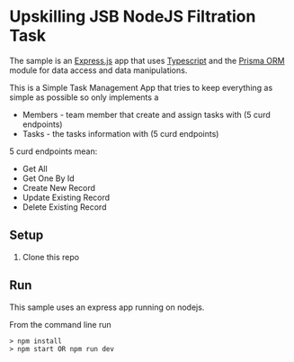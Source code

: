 # Upskilling JSB NodeJS Filtration Task

The sample is an [Express.js](https://expressjs.com/) app that uses
[Typescript](https://www.typescriptlang.org/) and the [Prisma ORM](https://www.prisma.io/)
module for data access and data manipulations.

This is a Simple Task Management App that tries to keep everything as simple as possible so only implements a
* Members - team member that create and assign tasks with (5 curd endpoints)
* Tasks - the tasks information with (5 curd endpoints)

5 curd endpoints mean:
* Get All
* Get One By Id
* Create New Record
* Update Existing Record
* Delete Existing Record

## Setup

1. Clone this repo

## Run
This sample uses an express app running on nodejs.

From the command line run
```
> npm install
> npm start OR npm run dev
```
